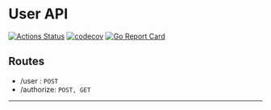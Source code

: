 # User API

[![Actions Status](https://github.com/ViniciusAyres/user-API/workflows/Test/badge.svg)](https://github.com/ViniciusAyres/user-API/actions) [![codecov](https://codecov.io/gh/ViniciusAyres/user-API/branch/master/graph/badge.svg)](https://codecov.io/gh/ViniciusAyres/user-API) [![Go Report Card](https://goreportcard.com/badge/github.com/ViniciusAyres/user-API)](https://goreportcard.com/report/github.com/ViniciusAyres/user-API)

## Routes

- /user : `POST`
- /authorize: `POST, GET`

---
